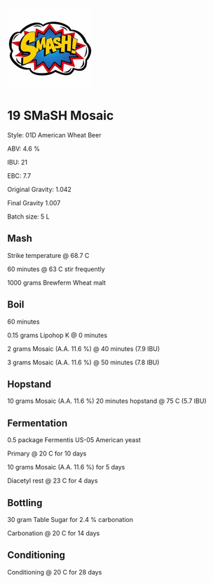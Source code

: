 ![logo](./19_SMaSH_Mosaic.jpeg)

# 19 SMaSH Mosaic

Style: 01D American Wheat Beer

ABV: 4.6 %

IBU: 21

EBC: 7.7

Original Gravity: 1.042

Final Gravity 1.007

Batch size: 5 L

## Mash

Strike temperature @ 68.7 C

60 minutes @ 63 C stir frequently

1000 grams Brewferm Wheat malt

## Boil

60 minutes

0.15 grams Lipohop K @ 0 minutes

2 grams Mosaic (A.A. 11.6 %) @ 40 minutes (7.9 IBU)

3 grams Mosaic (A.A. 11.6 %) @ 50 minutes (7.8 IBU)

## Hopstand

10 grams Mosaic (A.A. 11.6 %) 20 minutes hopstand @ 75 C (5.7 IBU)

## Fermentation

0.5 package Fermentis US-05 American yeast

Primary @ 20 C for 10 days

10 grams Mosaic (A.A. 11.6 %) for 5 days

Diacetyl rest @ 23 C for 4 days

## Bottling

30 gram Table Sugar for 2.4 % carbonation

Carbonation @ 20 C for 14 days

## Conditioning

Conditioning @ 20 C for 28 days
